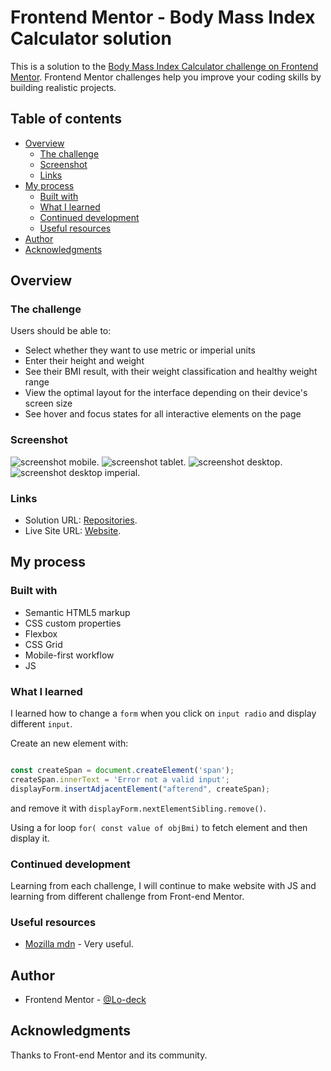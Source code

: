 # Frontend Mentor - Body Mass Index Calculator solution

This is a solution to the [Body Mass Index Calculator challenge on Frontend Mentor](https://www.frontendmentor.io/challenges/body-mass-index-calculator-brrBkfSz1T). Frontend Mentor challenges help you improve your coding skills by building realistic projects. 

## Table of contents

- [Overview](#overview)
  - [The challenge](#the-challenge)
  - [Screenshot](#screenshot)
  - [Links](#links)
- [My process](#my-process)
  - [Built with](#built-with)
  - [What I learned](#what-i-learned)
  - [Continued development](#continued-development)
  - [Useful resources](#useful-resources)
- [Author](#author)
- [Acknowledgments](#acknowledgments)


## Overview

### The challenge

Users should be able to:

- Select whether they want to use metric or imperial units
- Enter their height and weight
- See their BMI result, with their weight classification and healthy weight range
- View the optimal layout for the interface depending on their device's screen size
- See hover and focus states for all interactive elements on the page


### Screenshot

![screenshot mobile](https://github.com/Lo-Deck/Body-Mass-Index-Calculator/blob/main/screenshot/Body%20Mass%20Index%20Calculator-mobile.png).
![screenshot tablet](https://github.com/Lo-Deck/Body-Mass-Index-Calculator/blob/main/screenshot/Body%20Mass%20Index%20Calculator-tablet.png).
![screenshot desktop](https://github.com/Lo-Deck/Body-Mass-Index-Calculator/blob/main/screenshot/Body%20Mass%20Index%20Calculator-desktop.png).
![screenshot desktop imperial](https://github.com/Lo-Deck/Body-Mass-Index-Calculator/blob/main/screenshot/Body%20Mass%20Index%20Calculator-desktop-imperial.png).


### Links

- Solution URL: [Repositories](https://github.com/Lo-Deck/Body-Mass-Index-Calculator).
- Live Site URL: [Website](https://lo-deck.github.io/Body-Mass-Index-Calculator/).


## My process

### Built with

- Semantic HTML5 markup
- CSS custom properties
- Flexbox
- CSS Grid
- Mobile-first workflow
- JS


### What I learned

I learned how to change a `form` when you click on `input radio` and display different `input`.

Create an new element with:

```js

const createSpan = document.createElement('span');
createSpan.innerText = 'Error not a valid input';
displayForm.insertAdjacentElement("afterend", createSpan);

```

and remove it with `displayForm.nextElementSibling.remove()`.

Using a for loop `for( const value of objBmi)` to fetch element and then display it.



### Continued development

Learning from each challenge, I will continue to make website with JS and learning from different challenge from Front-end Mentor.


### Useful resources

- [Mozilla mdn](https://developer.mozilla.org/) - Very useful.


## Author

- Frontend Mentor - [@Lo-deck](https://www.frontendmentor.io/profile/Lo-Deck)


## Acknowledgments

Thanks to Front-end Mentor and its community.